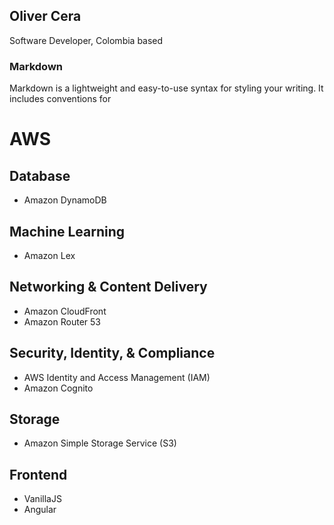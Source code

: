 ## Oliver Cera

Software Developer, Colombia based

### Markdown

Markdown is a lightweight and easy-to-use syntax for styling your writing. It includes conventions for


# AWS

## Database

- Amazon DynamoDB

## Machine Learning
- Amazon Lex

## Networking & Content Delivery

- Amazon CloudFront
- Amazon Router 53

## Security, Identity, & Compliance
- AWS Identity and Access Management (IAM)
- Amazon Cognito

## Storage
- Amazon Simple Storage Service (S3)

## Frontend

- VanillaJS
- Angular
